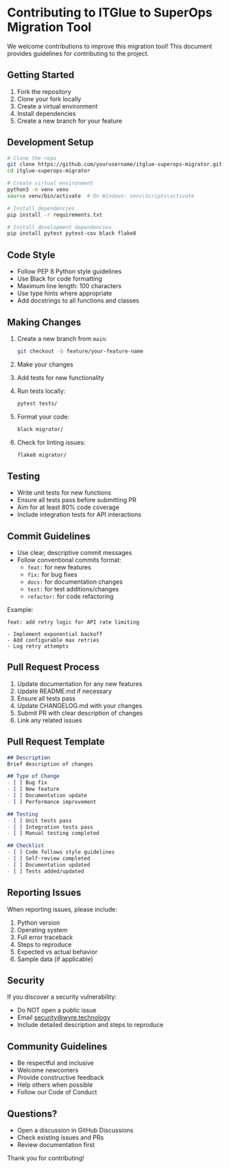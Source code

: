 # Contributing to ITGlue to SuperOps Migration Tool

We welcome contributions to improve this migration tool! This document provides guidelines for contributing to the project.

## Getting Started

1. Fork the repository
2. Clone your fork locally
3. Create a virtual environment
4. Install dependencies
5. Create a new branch for your feature

## Development Setup

```bash
# Clone the repo
git clone https://github.com/yourusername/itglue-superops-migrator.git
cd itglue-superops-migrator

# Create virtual environment
python3 -m venv venv
source venv/bin/activate  # On Windows: venv\Scripts\activate

# Install dependencies
pip install -r requirements.txt

# Install development dependencies
pip install pytest pytest-cov black flake8
```

## Code Style

- Follow PEP 8 Python style guidelines
- Use Black for code formatting
- Maximum line length: 100 characters
- Use type hints where appropriate
- Add docstrings to all functions and classes

## Making Changes

1. Create a new branch from `main`:
   ```bash
   git checkout -b feature/your-feature-name
   ```

2. Make your changes
3. Add tests for new functionality
4. Run tests locally:
   ```bash
   pytest tests/
   ```

5. Format your code:
   ```bash
   black migrator/
   ```

6. Check for linting issues:
   ```bash
   flake8 migrator/
   ```

## Testing

- Write unit tests for new functions
- Ensure all tests pass before submitting PR
- Aim for at least 80% code coverage
- Include integration tests for API interactions

## Commit Guidelines

- Use clear, descriptive commit messages
- Follow conventional commits format:
  - `feat:` for new features
  - `fix:` for bug fixes
  - `docs:` for documentation changes
  - `test:` for test additions/changes
  - `refactor:` for code refactoring

Example:
```
feat: add retry logic for API rate limiting

- Implement exponential backoff
- Add configurable max retries
- Log retry attempts
```

## Pull Request Process

1. Update documentation for any new features
2. Update README.md if necessary
3. Ensure all tests pass
4. Update CHANGELOG.md with your changes
5. Submit PR with clear description of changes
6. Link any related issues

## Pull Request Template

```markdown
## Description
Brief description of changes

## Type of Change
- [ ] Bug fix
- [ ] New feature
- [ ] Documentation update
- [ ] Performance improvement

## Testing
- [ ] Unit tests pass
- [ ] Integration tests pass
- [ ] Manual testing completed

## Checklist
- [ ] Code follows style guidelines
- [ ] Self-review completed
- [ ] Documentation updated
- [ ] Tests added/updated
```

## Reporting Issues

When reporting issues, please include:

1. Python version
2. Operating system
3. Full error traceback
4. Steps to reproduce
5. Expected vs actual behavior
6. Sample data (if applicable)

## Security

If you discover a security vulnerability:
- Do NOT open a public issue
- Email security@wyre.technology
- Include detailed description and steps to reproduce

## Community Guidelines

- Be respectful and inclusive
- Welcome newcomers
- Provide constructive feedback
- Help others when possible
- Follow our Code of Conduct

## Questions?

- Open a discussion in GitHub Discussions
- Check existing issues and PRs
- Review documentation first

Thank you for contributing!